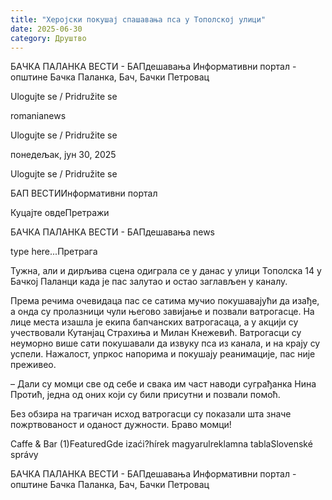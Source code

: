 ```yaml
---
title: "Херојски покушај спашавања пса у Тополској улици"
date: 2025-06-30
category: Друштво
---
```


БАЧКА ПАЛАНКА ВЕСТИ - БАПдешавања Информативни портал - општине Бачка Паланка, Бач, Бачки Петровац

Ulogujte se / Pridružite se

romanianews

Ulogujte se / Pridružite se

понедељак, јун 30, 2025

Ulogujte se / Pridružite se

БАП ВЕСТИИнформативни портал

Куцајте овдеПретражи

БАЧКА ПАЛАНКА ВЕСТИ - БАПдешавања news

type here...Претрага

Тужна, али и дирљива сцена одиграла се у данас у улици Тополска 14 у Бачкој Паланци када је пас залутао и остао заглављен у каналу.

Према речима очевидаца пас се сатима мучио покушавајући да изађе, а онда су пролазници чули његово завијање и позвали ватрогасце.
На лице места изашла је екипа бапчанских ватрогасаца, а у акцији су учествовали Кутанјац Страхиња и Милан Кнежевић. Ватрогасци су неуморно више сати покушавали да извуку пса из канала, и на крају су успели. Нажалост, упркос напорима и покушају реанимације, пас није преживео.


– Дали су момци све од себе и свака им част наводи суграђанка Нина Протић, једна од оних који су били присутни и позвали помоћ.


Без обзира на трагичан исход ватрогасци су показали шта значе пожртвованост и оданост дужности. Браво момци!

Caffe & Bar (1)FeaturedGde izaći?hírek magyarulreklamna tablaSlovenské správy

БАЧКА ПАЛАНКА ВЕСТИ - БАПдешавања Информативни портал - општине Бачка Паланка, Бач, Бачки Петровац
